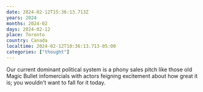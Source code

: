 ```yaml
---
date: 2024-02-12T15:36:13.713Z
years: 2024
months: 2024-02
days: 2024-02-12
place: Toronto
country: Canada
localtime: 2024-02-12T10:36:13.713-05:00
categories: ["thought"]
---
```

Our current dominant political system is a phony sales pitch like those old Magic Bullet infomercials with actors feigning excitement about how great it is; you wouldn't want to fall for it today.
